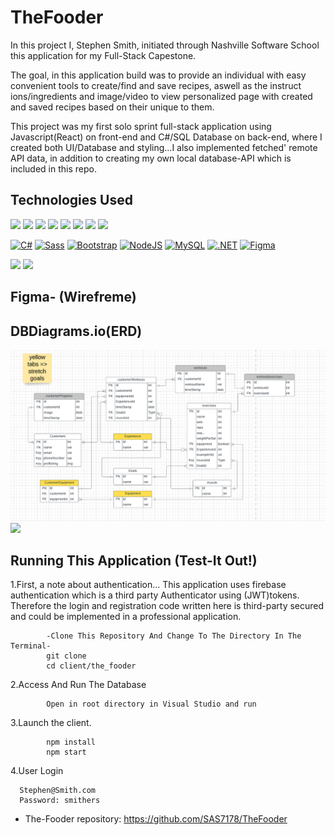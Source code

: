 # TheFooder

In this project I, Stephen Smith, initiated through Nashville Software School this application for my Full-Stack Capestone. 

The goal, in this application build was to provide an individual with easy convenient tools to create/find and save recipes, aswell as the instruct
ions/ingredients and image/video to view personalized page with created and saved recipes based on their unique to them. 

This project was my first solo sprint full-stack application using Javascript(React) on front-end and C#/SQL Database on back-end, where I created 
both UI/Database and styling...I also implemented fetched' remote API data, in addition to creating my own local database-API which is included in this repo.


## Technologies Used

![](https://user-images.githubusercontent.com/105528673/183157779-a08151c2-07d4-469a-b1bf-fa409416d6ea.png) 
![](https://user-images.githubusercontent.com/105528673/183157835-99e6ec8c-701a-445b-ac72-0e9127112edd.png) 
![](https://user-images.githubusercontent.com/105528673/183157888-59cfa84d-da1f-4adb-acf7-858c87b63a87.png) 
![](https://user-images.githubusercontent.com/105528673/183157933-3a0c3484-a02a-4734-b7a3-d6b1c2904b83.png) 
![](https://user-images.githubusercontent.com/105528673/183157976-5543fa85-504e-41ad-9e00-016e5ca1b7e5.png) 
![](https://user-images.githubusercontent.com/105528673/183158015-89d806bd-2894-46f5-a5cf-e9642f48a8f3.png) 
![](https://user-images.githubusercontent.com/105528673/183158127-8d8c783d-19ad-4213-af19-1f54d91be8cb.png)
![](https://user-images.githubusercontent.com/105528673/183158164-e94a87d3-6bd8-497e-9770-4074141ee75a.png)
<p align="left">
<a href="https://docs.microsoft.com/en-us/dotnet/csharp/" target="_blank" rel="noreferrer"><img src="https://raw.githubusercontent.com/danielcranney/readme-generator/main/public/icons/skills/csharp-colored.svg" width="36" height="36" alt="C#" /></a>
<a href="https://sass-lang.com/" target="_blank" rel="noreferrer"><img src="https://raw.githubusercontent.com/danielcranney/readme-generator/main/public/icons/skills/sass-colored.svg" width="36" height="36" alt="Sass" /></a>
<a href="https://getbootstrap.com/" target="_blank" rel="noreferrer"><img src="https://raw.githubusercontent.com/danielcranney/readme-generator/main/public/icons/skills/bootstrap-colored.svg" width="36" height="36" alt="Bootstrap" /></a>
<a href="https://nodejs.org/en/" target="_blank" rel="noreferrer"><img src="https://raw.githubusercontent.com/danielcranney/readme-generator/main/public/icons/skills/nodejs-colored.svg" width="36" height="36" alt="NodeJS" /></a>
<a href="https://www.mysql.com/" target="_blank" rel="noreferrer"><img src="https://raw.githubusercontent.com/danielcranney/readme-generator/main/public/icons/skills/mysql-colored.svg" width="36" height="36" alt="MySQL" /></a>
<a href="https://dotnet.microsoft.com/en-us/" target="_blank" rel="noreferrer"><img src="https://raw.githubusercontent.com/danielcranney/readme-generator/main/public/icons/skills/dot-net-colored.svg" width="36" height="36" alt=".NET" /></a>
<a href="https://www.figma.com/" target="_blank" rel="noreferrer"><img src="https://raw.githubusercontent.com/danielcranney/readme-generator/main/public/icons/skills/figma-colored.svg" width="36" height="36" alt="Figma" /></a>
</p>


![](https://github.com/SAS7178/project-gifs/blob/main/public/thefooderGif1.gif?raw=true)
![](https://github.com/SAS7178/project-gifs/blob/main/public/thefooderGif2.gif?raw=true)
## Figma- (Wirefreme)


## DBDiagrams.io(ERD)
![](https://github.com/SAS7178/fit-generation/blob/main/images/Lucid%20ERD.png?raw=true)
![](https://dbdiagram.io/d/634d591947094101957a8229?raw=true)


## Running This Application (Test-It Out!)

1.First, a note about authentication... This application uses firebase authentication which is a third party Authenticator using (JWT)tokens. Therefore the login and 
      registration code written here is third-party secured and could be implemented in a professional application.

            -Clone This Repository And Change To The Directory In The Terminal-
            git clone 
            cd client/the_fooder
  
2.Access And Run The Database

            Open in root directory in Visual Studio and run
     
3.Launch the client.

            npm install
            npm start

4.User Login

      Stephen@Smith.com
      Password: smithers


- The-Fooder repository: https://github.com/SAS7178/TheFooder
